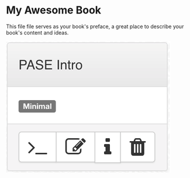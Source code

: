 # My Awesome Book

This file file serves as your book's preface, a great place to describe your book's content and ideas.



![](/assets/spaces_box1.png)

